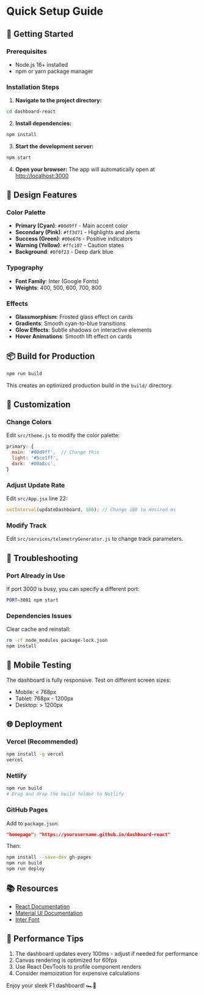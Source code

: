 # Quick Setup Guide

## 🚀 Getting Started

### Prerequisites
- Node.js 16+ installed
- npm or yarn package manager

### Installation Steps

1. **Navigate to the project directory:**
```bash
cd dashboard-react
```

2. **Install dependencies:**
```bash
npm install
```

3. **Start the development server:**
```bash
npm start
```

4. **Open your browser:**
The app will automatically open at [http://localhost:3000](http://localhost:3000)

## 🎨 Design Features

### Color Palette
- **Primary (Cyan)**: `#00d9ff` - Main accent color
- **Secondary (Pink)**: `#ff3d71` - Highlights and alerts
- **Success (Green)**: `#00e676` - Positive indicators
- **Warning (Yellow)**: `#ffc107` - Caution states
- **Background**: `#0f0f23` - Deep dark blue

### Typography
- **Font Family**: Inter (Google Fonts)
- **Weights**: 400, 500, 600, 700, 800

### Effects
- **Glassmorphism**: Frosted glass effect on cards
- **Gradients**: Smooth cyan-to-blue transitions
- **Glow Effects**: Subtle shadows on interactive elements
- **Hover Animations**: Smooth lift effect on cards

## 📦 Build for Production

```bash
npm run build
```

This creates an optimized production build in the `build/` directory.

## 🔧 Customization

### Change Colors
Edit `src/theme.js` to modify the color palette:

```javascript
primary: {
  main: '#00d9ff',  // Change this
  light: '#5ce1ff',
  dark: '#00a8cc',
}
```

### Adjust Update Rate
Edit `src/App.jsx` line 22:

```javascript
setInterval(updateDashboard, 100); // Change 100 to desired ms
```

### Modify Track
Edit `src/services/telemetryGenerator.js` to change track parameters.

## 🐛 Troubleshooting

### Port Already in Use
If port 3000 is busy, you can specify a different port:
```bash
PORT=3001 npm start
```

### Dependencies Issues
Clear cache and reinstall:
```bash
rm -rf node_modules package-lock.json
npm install
```

## 📱 Mobile Testing

The dashboard is fully responsive. Test on different screen sizes:
- Mobile: < 768px
- Tablet: 768px - 1200px
- Desktop: > 1200px

## 🌐 Deployment

### Vercel (Recommended)
```bash
npm install -g vercel
vercel
```

### Netlify
```bash
npm run build
# Drag and drop the build folder to Netlify
```

### GitHub Pages
Add to `package.json`:
```json
"homepage": "https://yourusername.github.io/dashboard-react"
```

Then:
```bash
npm install --save-dev gh-pages
npm run build
npm run deploy
```

## 📚 Resources

- [React Documentation](https://react.dev/)
- [Material UI Documentation](https://mui.com/)
- [Inter Font](https://fonts.google.com/specimen/Inter)

## 🎯 Performance Tips

1. The dashboard updates every 100ms - adjust if needed for performance
2. Canvas rendering is optimized for 60fps
3. Use React DevTools to profile component renders
4. Consider memoization for expensive calculations

Enjoy your sleek F1 dashboard! 🏎️💨

